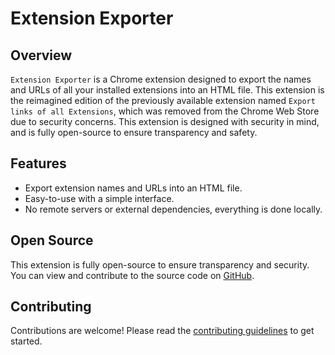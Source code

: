 # Extension Exporter

## Overview

`Extension Exporter` is a Chrome extension designed to export the names and URLs of all your installed extensions into an HTML file. This extension is the reimagined edition of the previously available extension named `Export links of all Extensions`, which was removed from the Chrome Web Store due to security concerns. This extension is designed with security in mind, and is fully open-source to ensure transparency and safety.

## Features

-   Export extension names and URLs into an HTML file.
-   Easy-to-use with a simple interface.
-   No remote servers or external dependencies, everything is done locally.

## Open Source

This extension is fully open-source to ensure transparency and security. You can view and contribute to the source code on [GitHub](https://github.com/asheroto/Extension-Exporter).

## Contributing

Contributions are welcome! Please read the [contributing guidelines](https://github.com/asheroto/Extension-Exporter/blob/main/CONTRIBUTING.md) to get started.